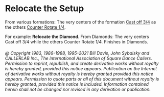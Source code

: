 
# Relocate the Setup

From various formations: The very centers of the formation 
[Cast off 3/4](../ms/cast_off_three_quarters.md) as
the others [Counter Rotate 1/4](../a2/box_counter_rotate.md). 

For example: **Relocate the Diamond**. From Diamonds: The
very centers Cast off 3/4 while the others Counter Rotate 1/4.
Finishes in Diamonds.

###### @ Copyright 1983, 1986-1988, 1995-2021 Bill Davis, John Sybalsky and CALLERLAB Inc., The International Association of Square Dance Callers. Permission to reprint, republish, and create derivative works without royalty is hereby granted, provided this notice appears. Publication on the Internet of derivative works without royalty is hereby granted provided this notice appears. Permission to quote parts or all of this document without royalty is hereby granted, provided this notice is included. Information contained herein shall not be changed nor revised in any derivation or publication.
